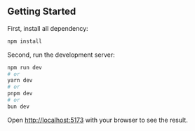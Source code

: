 ## Getting Started


First, install all dependency:
```bash
npm install
```

Second, run the development server:
```bash
npm run dev
# or
yarn dev
# or
pnpm dev
# or
bun dev
```

Open [http://localhost:5173](http://localhost:5173) with your browser to see the result.

